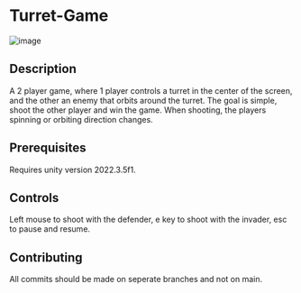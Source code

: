# Turret-Game
![image](https://github.com/SiamNgu/Turret-Game/assets/81570033/2c773893-195f-4084-bf69-172560a3ffe0)

## Description
A 2 player game, where 1 player controls a turret in the center of the screen, and the other an enemy that orbits around the turret. The goal is simple, shoot the other player and win the game. When shooting, the players spinning or orbiting direction changes.

## Prerequisites
Requires unity version 2022.3.5f1. 

## Controls 
Left mouse to shoot with the defender, e key to shoot with the invader, esc to pause and resume.

## Contributing
All commits should be made on seperate branches and not on main.
